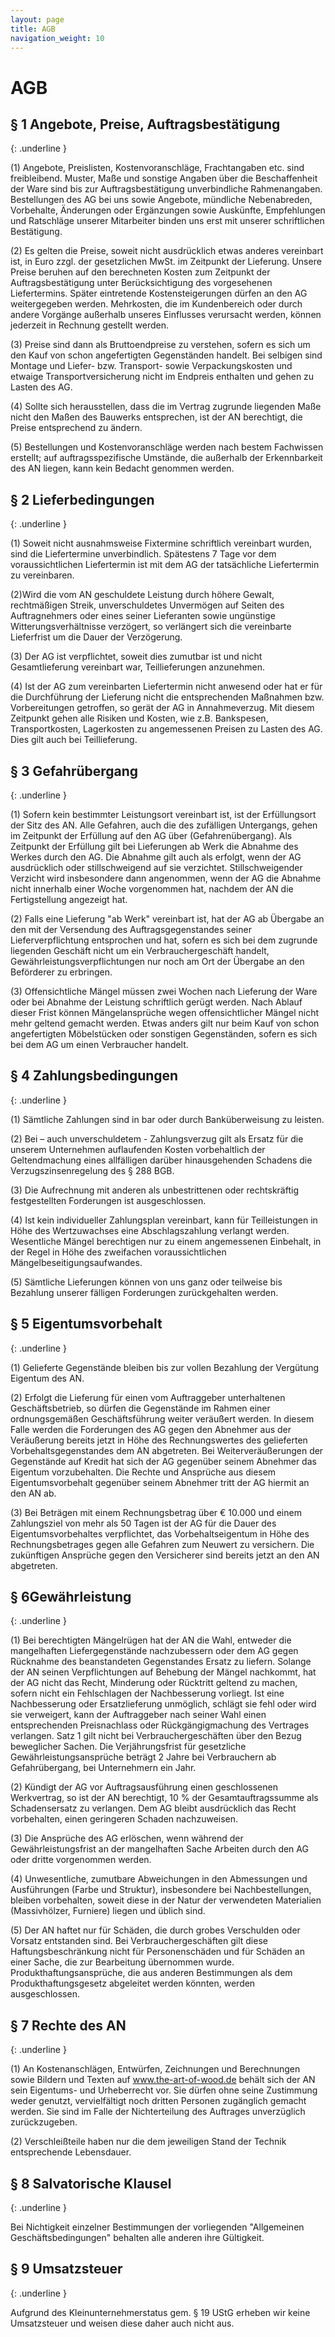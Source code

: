 ```yaml
---
layout: page
title: AGB
navigation_weight: 10
---
```

# AGB

## § 1 Angebote, Preise, Auftragsbestätigung
{: .underline }

(1) Angebote, Preislisten, Kostenvoranschläge, Frachtangaben etc. sind freibleibend.
Muster, Maße und sonstige Angaben über die Beschaffenheit der Ware sind bis zur
Auftragsbestätigung unverbindliche Rahmenangaben. Bestellungen des AG bei uns
sowie Angebote, mündliche Nebenabreden, Vorbehalte, Änderungen oder Ergänzungen
sowie Auskünfte, Empfehlungen und Ratschläge unserer Mitarbeiter binden uns erst mit
unserer schriftlichen Bestätigung.

(2) Es gelten die Preise, soweit nicht ausdrücklich etwas anderes vereinbart ist, in Euro
zzgl. der gesetzlichen MwSt. im Zeitpunkt der Lieferung. Unsere Preise beruhen auf den
berechneten Kosten zum Zeitpunkt der Auftragsbestätigung unter Berücksichtigung des
vorgesehenen Liefertermins. Später eintretende Kostensteigerungen dürfen an den AG
weitergegeben werden. Mehrkosten, die im Kundenbereich oder durch andere Vorgänge
außerhalb unseres Einflusses verursacht werden, können jederzeit in Rechnung gestellt
werden.

(3) Preise sind dann als Bruttoendpreise zu verstehen, sofern es sich um den Kauf von
schon angefertigten Gegenständen handelt. Bei selbigen sind Montage und Liefer- bzw.
Transport- sowie Verpackungskosten und etwaige Transportversicherung nicht im
Endpreis enthalten und gehen zu Lasten des AG.

(4) Sollte sich herausstellen, dass die im Vertrag zugrunde liegenden Maße nicht den
Maßen des Bauwerks entsprechen, ist der AN berechtigt, die Preise entsprechend zu
ändern.

(5) Bestellungen und Kostenvoranschläge werden nach bestem Fachwissen erstellt; auf
auftragsspezifische Umstände, die außerhalb der Erkennbarkeit des AN liegen, kann kein
Bedacht genommen werden.

## § 2 Lieferbedingungen
{: .underline }

(1) Soweit nicht ausnahmsweise Fixtermine schriftlich vereinbart wurden, sind die
Liefertermine unverbindlich. Spätestens 7 Tage vor dem voraussichtlichen Liefertermin ist
mit dem AG der tatsächliche Liefertermin zu vereinbaren.

(2)Wird die vom AN geschuldete Leistung durch höhere Gewalt, rechtmäßigen Streik,
unverschuldetes Unvermögen auf Seiten des Auftragnehmers oder eines seiner
Lieferanten sowie ungünstige Witterungsverhältnisse verzögert, so verlängert sich die
vereinbarte Lieferfrist um die Dauer der Verzögerung.

(3) Der AG ist verpflichtet, soweit dies zumutbar ist und nicht Gesamtlieferung vereinbart
war, Teillieferungen anzunehmen.

(4) Ist der AG zum vereinbarten Liefertermin nicht anwesend oder hat er für die
Durchführung der Lieferung nicht die entsprechenden Maßnahmen bzw. Vorbereitungen
getroffen, so gerät der AG in Annahmeverzug. Mit diesem Zeitpunkt gehen alle Risiken
und Kosten, wie z.B. Bankspesen, Transportkosten, Lagerkosten zu angemessenen
Preisen zu Lasten des AG. Dies gilt auch bei Teillieferung.

## § 3 Gefahrübergang
{: .underline }

(1) Sofern kein bestimmter Leistungsort vereinbart ist, ist der Erfüllungsort der Sitz des
AN. Alle Gefahren, auch die des zufälligen Untergangs, gehen im Zeitpunkt der Erfüllung
auf den AG über (Gefahrenübergang). Als Zeitpunkt der Erfüllung gilt bei Lieferungen ab
Werk die Abnahme des Werkes durch den AG. Die Abnahme gilt auch als erfolgt, wenn
der AG ausdrücklich oder stillschweigend auf sie verzichtet. Stillschweigender Verzicht
wird insbesondere dann angenommen, wenn der AG die Abnahme nicht innerhalb einer
Woche vorgenommen hat, nachdem der AN die Fertigstellung angezeigt hat.

(2) Falls eine Lieferung "ab Werk" vereinbart ist, hat der AG ab Übergabe an den mit der
Versendung des Auftragsgegenstandes seiner Lieferverpflichtung entsprochen und hat,
sofern es sich bei dem zugrunde liegenden Geschäft nicht um ein Verbrauchergeschäft
handelt, Gewährleistungsverpflichtungen nur noch am Ort der Übergabe an den
Beförderer zu erbringen.

(3) Offensichtliche Mängel müssen zwei Wochen nach Lieferung der Ware oder bei
Abnahme der Leistung schriftlich gerügt werden. Nach Ablauf dieser Frist können
Mängelansprüche wegen offensichtlicher Mängel nicht mehr geltend gemacht werden.
Etwas anders gilt nur beim Kauf von schon angefertigten Möbelstücken oder sonstigen
Gegenständen, sofern es sich bei dem AG um einen Verbraucher handelt.

## § 4 Zahlungsbedingungen
{: .underline }

(1) Sämtliche Zahlungen sind in bar oder durch Banküberweisung zu leisten.

(2) Bei – auch unverschuldetem - Zahlungsverzug gilt als Ersatz für die unserem
Unternehmen auflaufenden Kosten vorbehaltlich der Geltendmachung eines allfälligen
darüber hinausgehenden Schadens die Verzugszinsenregelung des § 288 BGB.

(3) Die Aufrechnung mit anderen als unbestrittenen oder rechtskräftig festgestellten
Forderungen ist ausgeschlossen.

(4) Ist kein individueller Zahlungsplan vereinbart, kann für Teilleistungen in Höhe des
Wertzuwachses eine Abschlagszahlung verlangt werden. Wesentliche Mängel
berechtigen nur zu einem angemessenen Einbehalt, in der Regel in Höhe des zweifachen
voraussichtlichen Mängelbeseitigungsaufwandes.

(5) Sämtliche Lieferungen können von uns ganz oder teilweise bis Bezahlung unserer
fälligen Forderungen zurückgehalten werden.

## § 5 Eigentumsvorbehalt
{: .underline }

(1) Gelieferte Gegenstände bleiben bis zur vollen Bezahlung der Vergütung Eigentum des
AN.

(2) Erfolgt die Lieferung für einen vom Auftraggeber unterhaltenen Geschäftsbetrieb, so
dürfen die Gegenstände im Rahmen einer ordnungsgemäßen Geschäftsführung weiter
veräußert werden. In diesem Falle werden die Forderungen des AG gegen den
Abnehmer aus der Veräußerung bereits jetzt in Höhe des Rechnungswertes des
gelieferten Vorbehaltsgegenstandes dem AN abgetreten. Bei Weiterveräußerungen der
Gegenstände auf Kredit hat sich der AG gegenüber seinem Abnehmer das Eigentum
vorzubehalten. Die Rechte und Ansprüche aus diesem Eigentumsvorbehalt gegenüber
seinem Abnehmer tritt der AG hiermit an den AN ab.

(3) Bei Beträgen mit einem Rechnungsbetrag über € 10.000 und einem Zahlungsziel von
mehr als 50 Tagen ist der AG für die Dauer des Eigentumsvorbehaltes verpflichtet, das
Vorbehaltseigentum in Höhe des Rechnungsbetrages gegen alle Gefahren zum Neuwert
zu versichern. Die zukünftigen Ansprüche gegen den Versicherer sind bereits jetzt an den
AN abgetreten.

## § 6Gewährleistung
{: .underline }

(1) Bei berechtigten Mängelrügen hat der AN die Wahl, entweder die mangelhaften
Liefergegenstände nachzubessern oder dem AG gegen Rücknahme des beanstandeten
Gegenstandes Ersatz zu liefern. Solange der AN seinen Verpflichtungen auf Behebung
der Mängel nachkommt, hat der AG nicht das Recht, Minderung oder Rücktritt geltend zu
machen, sofern nicht ein Fehlschlagen der Nachbesserung vorliegt. Ist eine
Nachbesserung oder Ersatzlieferung unmöglich, schlägt sie fehl oder wird sie verweigert,
kann der Auftraggeber nach seiner Wahl einen entsprechenden Preisnachlass oder
Rückgängigmachung des Vertrages verlangen. Satz 1 gilt nicht bei
Verbrauchergeschäften über den Bezug beweglicher Sachen. Die Verjährungsfrist für
gesetzliche Gewährleistungsansprüche beträgt 2 Jahre bei Verbrauchern ab
Gefahrübergang, bei Unternehmern ein Jahr.

(2) Kündigt der AG vor Auftragsausführung einen geschlossenen Werkvertrag, so ist der
AN berechtigt, 10 % der Gesamtauftragssumme als Schadensersatz zu verlangen. Dem
AG bleibt ausdrücklich das Recht vorbehalten, einen geringeren Schaden nachzuweisen.

(3) Die Ansprüche des AG erlöschen, wenn während der Gewährleistungsfrist an der
mangelhaften Sache Arbeiten durch den AG oder dritte vorgenommen werden.

(4) Unwesentliche, zumutbare Abweichungen in den Abmessungen und Ausführungen
(Farbe und Struktur), insbesondere bei Nachbestellungen, bleiben vorbehalten, soweit
diese in der Natur der verwendeten Materialien (Massivhölzer, Furniere) liegen und üblich
sind.

(5) Der AN haftet nur für Schäden, die durch grobes Verschulden oder Vorsatz
entstanden sind. Bei Verbrauchergeschäften gilt diese Haftungsbeschränkung nicht für
Personenschäden und für Schäden an einer Sache, die zur Bearbeitung übernommen
wurde. Produkthaftungsansprüche, die aus anderen Bestimmungen als dem
Produkthaftungsgesetz abgeleitet werden könnten, werden ausgeschlossen.

## § 7 Rechte des AN
{: .underline }

(1) An Kostenanschlägen, Entwürfen, Zeichnungen und Berechnungen sowie Bildern und
Texten auf www.the-art-of-wood.de behält sich der AN sein Eigentums- und Urheberrecht
vor. Sie dürfen ohne seine Zustimmung weder genutzt, vervielfältigt noch dritten
Personen zugänglich gemacht werden. Sie sind im Falle der Nichterteilung des Auftrages
unverzüglich zurückzugeben.

(2) Verschleißteile haben nur die dem jeweiligen Stand der Technik entsprechende
Lebensdauer.

## § 8 Salvatorische Klausel
{: .underline }

Bei Nichtigkeit einzelner Bestimmungen der vorliegenden "Allgemeinen
Geschäftsbedingungen" behalten alle anderen ihre Gültigkeit.

## § 9 Umsatzsteuer
{: .underline }

Aufgrund des Kleinunternehmerstatus gem. § 19 UStG erheben wir keine Umsatzsteuer
und weisen diese daher auch nicht aus.
